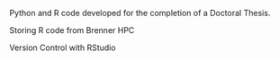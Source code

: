 Python and R code developed for the completion of a Doctoral Thesis.

Storing R code from Brenner HPC

Version Control with RStudio
